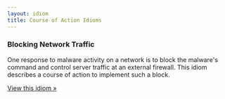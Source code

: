 ```yaml
---
layout: idiom
title: Course of Action Idioms
---
```



### Blocking Network Traffic

One response to malware activity on a network is to block the malware's command and control server traffic at an external firewall. This idiom describes a course of action to implement such a block.

[View this idiom »](block-network-traffic)
